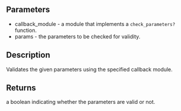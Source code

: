 ## Parameters

- callback_module - a module that implements a `check_parameters?` function.
- params - the parameters to be checked for validity.

## Description
 Validates the given parameters using the specified callback module.

## Returns
 a boolean indicating whether the parameters are valid or not.